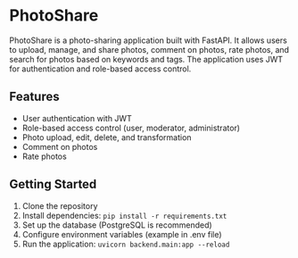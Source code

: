 # PhotoShare

PhotoShare is a photo-sharing application built with FastAPI. It allows users to upload, manage, and share photos, comment on photos, rate photos, and search for photos based on keywords and tags. The application uses JWT for authentication and role-based access control.

## Features

- User authentication with JWT
- Role-based access control (user, moderator, administrator)
- Photo upload, edit, delete, and transformation
- Comment on photos
- Rate photos


## Getting Started

1. Clone the repository
2. Install dependencies: `pip install -r requirements.txt`
3. Set up the database (PostgreSQL is recommended)
4. Configure environment variables (example in .env file)
5. Run the application: `uvicorn backend.main:app --reload`
